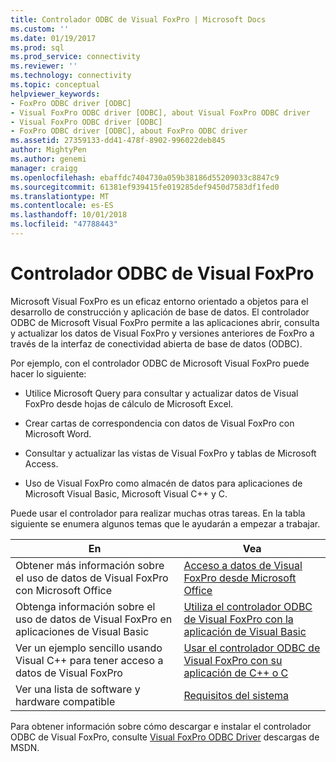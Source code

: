 ```yaml
---
title: Controlador ODBC de Visual FoxPro | Microsoft Docs
ms.custom: ''
ms.date: 01/19/2017
ms.prod: sql
ms.prod_service: connectivity
ms.reviewer: ''
ms.technology: connectivity
ms.topic: conceptual
helpviewer_keywords:
- FoxPro ODBC driver [ODBC]
- Visual FoxPro ODBC driver [ODBC], about Visual FoxPro ODBC driver
- Visual FoxPro ODBC driver [ODBC]
- FoxPro ODBC driver [ODBC], about FoxPro ODBC driver
ms.assetid: 27359133-dd41-478f-8902-996022deb845
author: MightyPen
ms.author: genemi
manager: craigg
ms.openlocfilehash: ebaffdc7404730a059b38186d55209033c8847c9
ms.sourcegitcommit: 61381ef939415fe019285def9450d7583df1fed0
ms.translationtype: MT
ms.contentlocale: es-ES
ms.lasthandoff: 10/01/2018
ms.locfileid: "47788443"
---
```

# <a name="visual-foxpro-odbc-driver"></a>Controlador ODBC de Visual FoxPro
Microsoft Visual FoxPro es un eficaz entorno orientado a objetos para el desarrollo de construcción y aplicación de base de datos. El controlador ODBC de Microsoft Visual FoxPro permite a las aplicaciones abrir, consulta y actualizar los datos de Visual FoxPro y versiones anteriores de FoxPro a través de la interfaz de conectividad abierta de base de datos (ODBC).  
  
 Por ejemplo, con el controlador ODBC de Microsoft Visual FoxPro puede hacer lo siguiente:  
  
-   Utilice Microsoft Query para consultar y actualizar datos de Visual FoxPro desde hojas de cálculo de Microsoft Excel.  
  
-   Crear cartas de correspondencia con datos de Visual FoxPro con Microsoft Word.  
  
-   Consultar y actualizar las vistas de Visual FoxPro y tablas de Microsoft Access.  
  
-   Uso de Visual FoxPro como almacén de datos para aplicaciones de Microsoft Visual Basic, Microsoft Visual C++ y C.  
  
 Puede usar el controlador para realizar muchas otras tareas. En la tabla siguiente se enumera algunos temas que le ayudarán a empezar a trabajar.  
  
|En|Vea|  
|--------|---------|  
|Obtener más información sobre el uso de datos de Visual FoxPro con Microsoft Office|[Acceso a datos de Visual FoxPro desde Microsoft Office](../../odbc/microsoft/accessing-visual-foxpro-data-from-microsoft-office.md)|  
|Obtenga información sobre el uso de datos de Visual FoxPro en aplicaciones de Visual Basic|[Utiliza el controlador ODBC de Visual FoxPro con la aplicación de Visual Basic](../../odbc/microsoft/using-the-vfp-foxpro-odbc-driver-with-your-visual-basic-application.md)|  
|Ver un ejemplo sencillo usando Visual C++ para tener acceso a datos de Visual FoxPro|[Usar el controlador ODBC de Visual FoxPro con su aplicación de C++ o C](../../odbc/microsoft/using-the-visual-foxpro-odbc-driver-with-your-c-or-visual-c-application.md)|  
|Ver una lista de software y hardware compatible|[Requisitos del sistema](../../odbc/microsoft/system-requirements-visual-foxpro-odbc-driver.md)|  
  
 Para obtener información sobre cómo descargar e instalar el controlador ODBC de Visual FoxPro, consulte [Visual FoxPro ODBC Driver](http://go.microsoft.com/fwlink/?LinkId=121318) descargas de MSDN.
